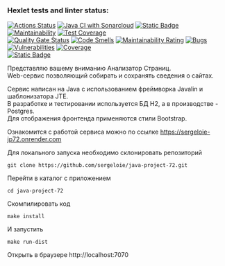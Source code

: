 ### Hexlet tests and linter status:
[![Actions Status](https://github.com/sergeloie/java-project-72/actions/workflows/hexlet-check.yml/badge.svg)](https://github.com/sergeloie/java-project-72/actions)
[![Java CI with Sonarcloud](https://github.com/sergeloie/java-project-72/actions/workflows/main.yml/badge.svg)](https://github.com/sergeloie/java-project-72/actions/workflows/main.yml)
[![Static Badge](https://img.shields.io/badge/Merged_with-Rultor-red)](https://rultor.com)
<br>
[![Maintainability](https://api.codeclimate.com/v1/badges/40e7d5ab2d1b25bec660/maintainability)](https://codeclimate.com/github/sergeloie/java-project-72/maintainability)
[![Test Coverage](https://api.codeclimate.com/v1/badges/40e7d5ab2d1b25bec660/test_coverage)](https://codeclimate.com/github/sergeloie/java-project-72/test_coverage)
<br>
[![Quality Gate Status](https://sonarcloud.io/api/project_badges/measure?project=sergeloie_java-project-72&metric=alert_status)](https://sonarcloud.io/summary/new_code?id=sergeloie_java-project-72)
[![Code Smells](https://sonarcloud.io/api/project_badges/measure?project=sergeloie_java-project-72&metric=code_smells)](https://sonarcloud.io/summary/new_code?id=sergeloie_java-project-72)
[![Maintainability Rating](https://sonarcloud.io/api/project_badges/measure?project=sergeloie_java-project-72&metric=sqale_rating)](https://sonarcloud.io/summary/new_code?id=sergeloie_java-project-72)
[![Bugs](https://sonarcloud.io/api/project_badges/measure?project=sergeloie_java-project-72&metric=bugs)](https://sonarcloud.io/summary/new_code?id=sergeloie_java-project-72)
[![Vulnerabilities](https://sonarcloud.io/api/project_badges/measure?project=sergeloie_java-project-72&metric=vulnerabilities)](https://sonarcloud.io/summary/new_code?id=sergeloie_java-project-72)
[![Coverage](https://sonarcloud.io/api/project_badges/measure?project=sergeloie_java-project-72&metric=coverage)](https://sonarcloud.io/summary/new_code?id=sergeloie_java-project-72)
<br>
[![Static Badge](https://img.shields.io/badge/Deployed_on_Render-sergeloie--jp72.onrender.com-blue?style=for-the-badge&logo=Render)](https://sergeloie-jp72.onrender.com/)


Представляю вашему вниманию Анализатор Страниц.  
Web-сервис позволяющий собирать и сохранять сведения о сайтах.

Сервис написан на Java с использованием фреймворка Javalin и шаблонизатора JTE.  
В разработке и тестировании используется БД H2, а в производстве - Postgres.  
Для отображения фронтенда применяются стили Bootstrap.

Ознакомится с работой сервиса можно по ссылке https://sergeloie-jp72.onrender.com


Для локального запуска необходимо склонировать репозиторий
```
git clone https://github.com/sergeloie/java-project-72.git
```
Перейти в каталог с приложением
```
cd java-project-72
```
Скомпилировать код
```
make install
```
И запустить
```
make run-dist
```
Открыть в браузере http://localhost:7070